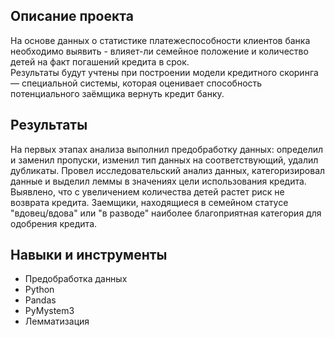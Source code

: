 ## Описание проекта

На основе данных о статистике платежеспособности клиентов банка необходимо выявить - влияет-ли семейное положение и количество детей на факт погашений кредита в срок.  
Результаты будут учтены при построении модели кредитного скоринга — специальной системы, которая оценивает способность потенциального заёмщика вернуть кредит банку.
 
## Результаты
На первых этапах анализа выполнил предобработку данных: определил и заменил пропуски, изменил тип данных на соответствующий, удалил дубликаты.
Провел исследовательский анализ данных, категоризировал данные и выделил леммы в значениях цели использования кредита. Выявлено, что с увеличением количества детей растет риск не возврата кредита. Заемщики, находящиеся в семейном статусе "вдовец/вдова" или "в разводе" наиболее благоприятная категория для одобрения кредита.

## Навыки и инструменты

- Предобработка данных
- Python
- Pandas
- PyMystem3
- Лемматизация
